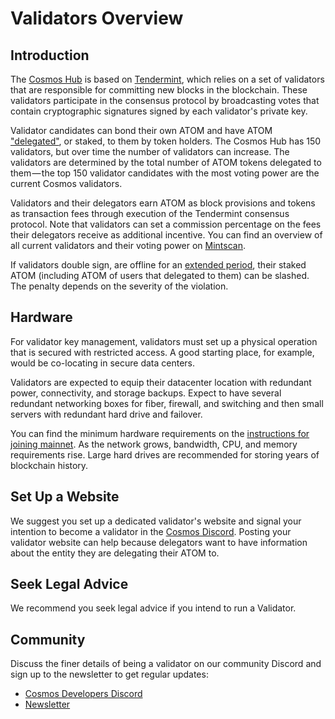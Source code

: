 <!--
order: 1
-->

# Validators Overview

## Introduction

The [Cosmos Hub](../README.md) is based on [Tendermint](https://github.com/tendermint/tendermint/tree/master/docs/introduction), which relies on a set of validators that are responsible for committing new blocks in the blockchain. These validators participate in the consensus protocol by broadcasting votes that contain cryptographic signatures signed by each validator's private key.

Validator candidates can bond their own ATOM and have ATOM ["delegated"](../delegators/delegator-guide-cli.md), or staked, to them by token holders. The Cosmos Hub has 150 validators, but over time the number of validators can increase. The validators are determined by the total number of ATOM tokens delegated to them — the top 150 validator candidates with the most voting power are the current Cosmos validators.

Validators and their delegators earn ATOM as block provisions and tokens as transaction fees through execution of the Tendermint consensus protocol. Note that validators can set a commission percentage on the fees their delegators receive as additional incentive. You can find an overview of all current validators and their voting power on [Mintscan](https://www.mintscan.io/cosmos).

If validators double sign, are offline for an [extended period](./validator-faq.html#what-are-the-slashing-conditions), their staked ATOM (including ATOM of users that delegated to them) can be slashed. The penalty depends on the severity of the violation.

## Hardware

For validator key management, validators must set up a physical operation that is secured with restricted access. A good starting place, for example, would be co-locating in secure data centers. 

Validators are expected to equip their datacenter location with redundant power, connectivity, and storage backups. Expect to have several redundant networking boxes for fiber, firewall, and switching and then small servers with redundant hard drive and failover.

You can find the minimum hardware requirements on the [instructions for joining mainnet](../hub-tutorials/join-mainnet.md). As the network grows, bandwidth, CPU, and memory requirements rise. Large hard drives are recommended for storing years of blockchain history.

## Set Up a Website

We suggest you set up a dedicated validator's website and signal your intention to become a validator in the [Cosmos Discord](https://discord.gg/cosmosnetwork). Posting your validator website can help because delegators want to have information about the entity they are delegating their ATOM to.

## Seek Legal Advice

We recommend you seek legal advice if you intend to run a Validator.

## Community

Discuss the finer details of being a validator on our community Discord and sign up to the newsletter to get regular updates:

* [Cosmos Developers Discord](https://discord.gg/cosmosnetwork)
* [Newsletter](https://cosmos.network/updates/signup/)
